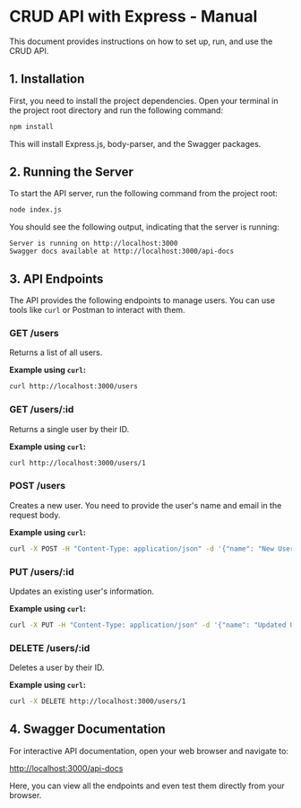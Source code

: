 # CRUD API with Express - Manual

This document provides instructions on how to set up, run, and use the CRUD API.

## 1. Installation

First, you need to install the project dependencies. Open your terminal in the project root directory and run the following command:

```bash
npm install
```

This will install Express.js, body-parser, and the Swagger packages.

## 2. Running the Server

To start the API server, run the following command from the project root:

```bash
node index.js
```

You should see the following output, indicating that the server is running:

```
Server is running on http://localhost:3000
Swagger docs available at http://localhost:3000/api-docs
```

## 3. API Endpoints

The API provides the following endpoints to manage users. You can use tools like `curl` or Postman to interact with them.

### GET /users
Returns a list of all users.

**Example using `curl`:**
```bash
curl http://localhost:3000/users
```

### GET /users/:id
Returns a single user by their ID.

**Example using `curl`:**
```bash
curl http://localhost:3000/users/1
```

### POST /users
Creates a new user. You need to provide the user's name and email in the request body.

**Example using `curl`:**
```bash
curl -X POST -H "Content-Type: application/json" -d '{"name": "New User", "email": "new.user@example.com"}' http://localhost:3000/users
```

### PUT /users/:id
Updates an existing user's information.

**Example using `curl`:**
```bash
curl -X PUT -H "Content-Type: application/json" -d '{"name": "Updated User", "email": "updated.user@example.com"}' http://localhost:3000/users/1
```

### DELETE /users/:id
Deletes a user by their ID.

**Example using `curl`:**
```bash
curl -X DELETE http://localhost:3000/users/1
```

## 4. Swagger Documentation

For interactive API documentation, open your web browser and navigate to:

[http://localhost:3000/api-docs](http://localhost:3000/api-docs)

Here, you can view all the endpoints and even test them directly from your browser.
